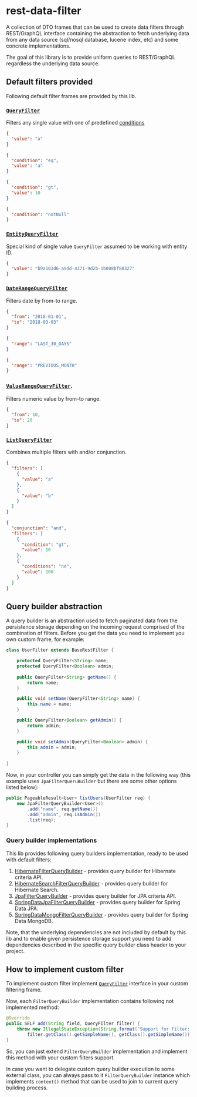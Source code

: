 # rest-data-filter

A collection of DTO frames that can be used to create data filters through REST/GraphQL interface containing the abstraction to fetch underlying data from any data source (sql/nosql database, lucene index, etc) and some concrete implementations.

The goal of this library is to provide uniform queries to REST/GraphQL regardless the underlying data source. 

## Default filters provided

Following default filter frames are provided by this lib.

### [`QueryFilter`](src/main/java/com/lifeinide/rest/filter/filters/QueryFilter.java)

Filters any single value with one of predefined [conditions](src/main/java/com/lifeinide/rest/filter/enums/QueryCondition.java)

```json
{
  "value": "a"
}

{
  "condition": "eq",
  "value": "a"
}

{
  "condition": "gt",
  "value": 10
}

{
  "condition": "notNull"
}
``` 

### [`EntityQueryFilter`](src/main/java/com/lifeinide/rest/filter/filters/EntityQueryFilter.java)

Special kind of single value `QueryFilter` assumed to be working with entity ID.

```json
{
  "value": "b9a103d6-a9dd-4371-9d2b-1b008bf88327"
}
``` 

### [`DateRangeQueryFilter`](src/main/java/com/lifeinide/rest/filter/filters/DateRangeQueryFilter.java) 

Filters date by from-to range.

```json
{
  "from": "2018-01-01",
  "to": "2018-03-03"
}

{
  "range": "LAST_30_DAYS"
}

{
  "range": "PREVIOUS_MONTH"
}
``` 

### [`ValueRangeQueryFilter`](src/main/java/com/lifeinide/rest/filter/filters/ValueRangeQueryFilter.java).

Filters numeric value by from-to range.

```json
{
  "from": 10,
  "to": 20
}
``` 

### [`ListQueryFilter`](src/main/java/com/lifeinide/rest/filter/filters/ListQueryFilter.java)

Combines multiple filters with and/or conjunction.

```json
{
  "filters": [
    {
      "value": "a"
    },
    {
      "value": "b"
    }
  ]
}

{
  "conjunction": "and",
  "filters": [
    {
      "condition": "gt",
      "value": 10
    },
    {
      "conditions": "ne",
      "value": 100
    }
  ]
}
```

## Query builder abstraction

A query builder is an abstraction used to fetch paginated data from the persistence storage depending on the incoming request comprised of the combination of filters. Before you get the data you need to implement you own custom frame, for example:

```java
class UserFilter extends BaseRestFilter {

	protected QueryFilter<String> name;
	protected QueryFilter<Boolean> admin;
  
	public QueryFilter<String> getName() {
		return name;
	}

	public void setName(QueryFilter<String> name) {
		this.name = name;
	}

	public QueryFilter<Boolean> getAdmin() {
		return admin;
	}

	public void setAdmin(QueryFilter<Boolean> admin) {
		this.admin = admin;
	}
	
}
```

Now, in your controller you can simply get the data in the following way (this example uses `JpaFilterQueruBuilder` but there are some other options listed below):

```java
public PageableResult<User> listUsers(UserFilter req) {
	new JpaFilterQueryBuilder<User>()
		.add("name", req.getName())
		.add("admin", req.isAdmin())
		.list(req);
}
```

### Query builder implementations

This lib provides following query builders implementation, ready to be used with default filters:

1. [HibernateFilterQueryBuilder](src/main/java/com/lifeinide/rest/filter/impl/hibernate/HibernateFilterQueryBuilder.java) - provides query builder for Hibernate criteria API.
1. [HibernateSearchFilterQueryBuilder](src/main/java/com/lifeinide/rest/filter/impl/hibernate/HibernateSearchFilterQueryBuilder.java) - provides query builder for Hibernate Search.
1. [JpaFilterQueryBuilder](src/main/java/com/lifeinide/rest/filter/impl/jpa/JpaFilterQueryBuilder.java) - provides query builder for JPA criteria API.
1. [SpringDataJpaFilterQueryBuilder](src/main/java/com/lifeinide/rest/filter/impl/spring/SpringDataJpaFilterQueryBuilder.java) - provides query builder for Spring Data JPA.
1. [SpringDataMongoFilterQueryBuilder](src/main/java/com/lifeinide/rest/filter/impl/spring/SpringDataMongoFilterQueryBuilder.java) - provides query builder for Spring Data MongoDB.

Note, that the underlying dependencies are not included by default by this lib and to enable given persistence storage support you need to add dependencies described in the specific query builder class header to your project.

## How to implement custom filter

To implement custom filter implement [`QueryFilter`](src/main/java/com/lifeinide/rest/filter/intr/QueryFilter.java) interface in your custom filtering frame.

Now, each `FilterQueryBuilder` implementation contains following not implemented method:

```java
@Override
public SELF add(String field, QueryFilter filter) {
	throw new IllegalStateException(String.format("Support for filter: %s in builder: %s is not implemented",
		filter.getClass().getSimpleName(), getClass().getSimpleName()));
}
```

So, you can just extend `FilterQueryBuilder` implementation and implement this method with your custom filters support. 

In case you want to delegate custom query builder execution to some external class, you can always pass to it `FilterQueryBuilder` instance which implements `context()` method that can be used to join to current query building process.

